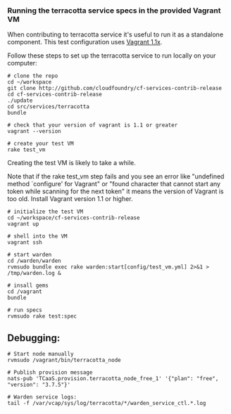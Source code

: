 ### Running the terracotta service specs in the provided Vagrant VM

When contributing to terracotta service it's useful to run it as a standalone
component. This test configuration uses [Vagrant 1.1x][vagrant].

[vagrant]: http://docs.vagrantup.com/v2/installation/index.html

Follow these steps to set up the terracotta service to run locally on your computer:

```shell
# clone the repo
cd ~/workspace
git clone http://github.com/cloudfoundry/cf-services-contrib-release
cd cf-services-contrib-release
./update
cd src/services/terracotta
bundle

# check that your version of vagrant is 1.1 or greater
vagrant --version

# create your test VM
rake test_vm
```

Creating the test VM is likely to take a while.

Note that if the rake test_vm step fails and you see an error like
"undefined method `configure' for Vagrant" or
"found character that cannot start any token while scanning for the next token"
it means the version of Vagrant is too old.
Install Vagrant version 1.1 or higher.

```shell
# initialize the test VM
cd ~/workspace/cf-services-contrib-release
vagrant up

# shell into the VM
vagrant ssh

# start warden
cd /warden/warden
rvmsudo bundle exec rake warden:start[config/test_vm.yml] 2>&1 > /tmp/warden.log &

# insall gems
cd /vagrant
bundle

# run specs
rvmsudo rake test:spec
```

## Debugging:
```shell
# Start node manually
rvmsudo /vagrant/bin/terracotta_node

# Publish provision message
nats-pub 'TCaaS.provision.terracotta_node_free_1' '{"plan": "free", "version": "3.7.5"}'

# Warden service logs:
tail -f /var/vcap/sys/log/terracotta/*/warden_service_ctl.*.log
```


